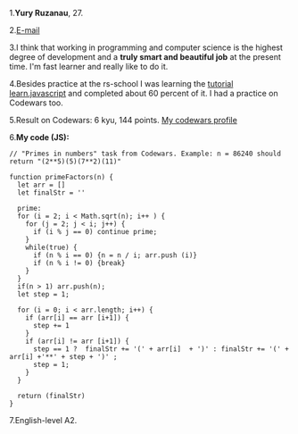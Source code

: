 1.**Yury Ruzanau**, 27.

2.[E-mail](mailto:ruzanoff2009@yandex.by)

3.I think that working in programming and computer science is the highest degree
 of development and a **truly smart and beautiful job** at the present time. I'm
 fast learner and really like to do it.
 
4.Besides practice at the rs-school I was learning the 
[tutorial learn.javascript](https://learn.javascript.ru/) and completed  about 
60 percent of it. I had a practice on Codewars too.

5.Result on Codewars: 6 kyu, 144 points. [My codewars profile](https://www.codewars.com/users/PASSAGYR69)

6.**My code (JS):**

```
// "Primes in numbers" task from Codewars. Example: n = 86240 should return "(2**5)(5)(7**2)(11)"

function primeFactors(n) { 
  let arr = []
  let finalStr = ''

  prime:
  for (i = 2; i < Math.sqrt(n); i++ ) {
    for (j = 2; j < i; j++) {
      if (i % j == 0) continue prime;
    }
    while(true) {
      if (n % i == 0) {n = n / i; arr.push (i)}
      if (n % i != 0) {break}
    }
  }
  if(n > 1) arr.push(n);
  let step = 1;

  for (i = 0; i < arr.length; i++) {
    if (arr[i] == arr [i+1]) {
      step += 1
    }
    if (arr[i] != arr [i+1]) {
      step == 1 ?  finalStr += '(' + arr[i]  + ')' : finalStr += '(' + arr[i] +'**' + step + ')' ;
      step = 1;
    }
  }

  return (finalStr)
}
```

7.English-level A2.













